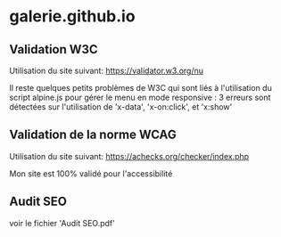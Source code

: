# galerie.github.io

Validation W3C
--------------
Utilisation du site suivant:
https://validator.w3.org/nu

Il reste quelques petits problèmes de W3C qui sont liés à l'utilisation du script alpine.js pour gérer le menu en mode responsive : 3 erreurs sont détectées sur l'utilisation de 'x-data', 'x-on:click', et 'x:show'

Validation de la norme WCAG
----------------------------
Utilisation du site suivant:
https://achecks.org/checker/index.php

Mon site est 100% validé pour l'accessibilité

Audit SEO
---------
voir le fichier 'Audit SEO.pdf'
